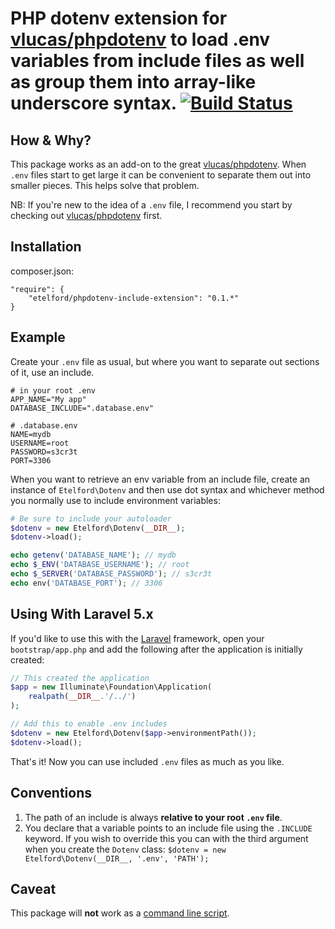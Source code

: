 PHP dotenv extension for [vlucas/phpdotenv](https://github.com/vlucas/phpdotenv)
to load .env variables from include files as well as group them into array-like
underscore syntax. [![Build Status](https://travis-ci.org/etelford/phpdotenv-include-extension.svg?branch=master)](https://travis-ci.org/etelford/phpdotenv-include-extension)
=========

How &amp; Why?
----

This package works as an add-on to the great [vlucas/phpdotenv](https://github.com/vlucas/phpdotenv).
When `.env` files start to get large it can be convenient to separate them out
into smaller pieces. This helps solve that problem.

NB: If you're new to the idea of a `.env` file, I recommend you start by
checking out [vlucas/phpdotenv](https://github.com/vlucas/phpdotenv) first.

Installation
------------

composer.json:

    "require": {
        "etelford/phpdotenv-include-extension": "0.1.*"
    }

Example
-------

Create your `.env` file as usual, but where you want to separate out sections
of it, use an include.

```shell
# in your root .env
APP_NAME="My app"
DATABASE_INCLUDE=".database.env"

# .database.env
NAME=mydb
USERNAME=root
PASSWORD=s3cr3t
PORT=3306
```

When you want to retrieve an env variable from an include file, create an
instance of `Etelford\Dotenv` and then use dot syntax and whichever method you
normally use to include environment variables:

```php
# Be sure to include your autoloader
$dotenv = new Etelford\Dotenv(__DIR__);
$dotenv->load();

echo getenv('DATABASE_NAME'); // mydb
echo $_ENV('DATABASE_USERNAME'); // root
echo $_SERVER('DATABASE_PASSWORD'); // s3cr3t
echo env('DATABASE_PORT'); // 3306
```

Using With Laravel 5.x
----------------------

If you'd like to use this with the [Laravel](https://laravel.com) framework,
open your `bootstrap/app.php` and add the following after the application is
initially created:

```php
// This created the application
$app = new Illuminate\Foundation\Application(
    realpath(__DIR__.'/../')
);

// Add this to enable .env includes
$dotenv = new Etelford\Dotenv($app->environmentPath());
$dotenv->load();
```

That's it! Now you can use included `.env` files as much as you like.

Conventions
-----------

1. The path of an include is always **relative to your root `.env` file**.
1. You declare that a variable points to an include file using the `.INCLUDE`
keyword. If you wish to override this you can with the third argument when you
create the `Dotenv` class: `$dotenv = new Etelford\Dotenv(__DIR__, '.env', 'PATH');`

Caveat
------

This package will **not** work as a [command line script](https://github.com/vlucas/phpdotenv#command-line-scripts).
